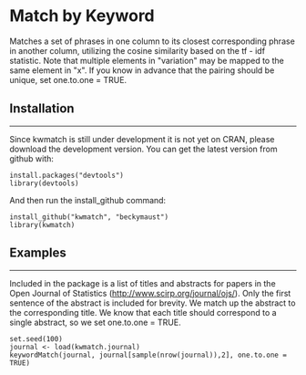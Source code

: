 Match by Keyword
========================================================

Matches a set of phrases in one column to its closest corresponding phrase in another column, utilizing the cosine similarity based on the tf - idf statistic. Note that multiple elements in "variation" may be mapped to the same element in "x". If you know in advance that the pairing should be unique, set one.to.one = TRUE.

## Installation
***
Since kwmatch is still under development it is not yet on CRAN, please download the development version. You can get the latest version from github with:

```{r}
install.packages("devtools")
library(devtools)
```

And then run the install_github command:

```{r}
install_github("kwmatch", "beckymaust")
library(kwmatch)
```

## Examples
***
Included in the package is a list of titles and abstracts for papers in the Open Journal of Statistics (http://www.scirp.org/journal/ojs/). Only the first sentence of the abstract is included for brevity. We match up the abstract to the corresponding title. We know that each title should correspond to a single abstract, so we set one.to.one = TRUE.


```{r}
set.seed(100)
journal <- load(kwmatch.journal)
keywordMatch(journal, journal[sample(nrow(journal)),2], one.to.one = TRUE)
```


